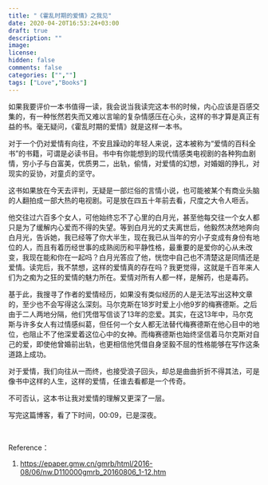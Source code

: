 ```yaml
---
title: "《霍乱时期的爱情》之我见"
date: 2020-04-20T16:53:24+03:00
draft: true
description: ""
image: 
license: 
hidden: false
comments: false
categories: ["",""]
tags: ["Love","Books"]
---
```


如果我要评价一本书值得一读，我会说当我读完这本书的时候，内心应该是百感交集的，有一种怅然若失而又难以言喻的复杂情感压在心头，这样的书才算是真正有益的书。毫无疑问，《霍乱时期的爱情》就是这样一本书。

对于一个仍对爱情有向往，不安且躁动的年轻人来说，这本被称为“爱情的百科全书”的书籍，可谓是必读书目。书中有你能想到的现代情感类电视剧的各种狗血剧情，穷小子与白富美，优质男二，出轨，偷情，对爱情的幻想，对婚姻的挣扎，对现实的妥协，对童贞的坚守。

这书如果放在今天去评判，无疑是一部烂俗的言情小说，也可能被某个有商业头脑的人翻拍成一部大热的电视剧。可是放在四五十年前去看，尺度之大令人咂舌。

他交往过六百多个女人，可他始终忘不了心里的白月光，甚至他每交往一个女人都只是为了缓解内心爱而不得的失望。等到白月光的丈夫离世后，他毅然决然地奔向白月光，告诉她，我已经等了你大半生，现在我已从当年的穷小子变成有身份有地位的人，而且有着历经世事的成熟阅历和平静性格，最重要的是爱你的心从未改变，我现在能和你在一起吗？白月光答应了他，恍惚中自己也不清楚这是同情还是爱情。读完后，我不禁想，这样的爱情真的存在吗？我更觉得，这就是千百年来人们为之痴为之狂的爱情的魅力所在。爱情对所有人都一样，是解药，也是毒药。

基于此，我搜寻了作者的爱情经历，如果没有类似经历的人是无法写出这种文章的，至少也不会写得这么深刻。马尔克斯在18岁时爱上小他9岁的梅赛德斯。之后由于二人两地分隔，他们凭借写信谈了13年的恋爱。其实，在这13年中，马尔克斯与许多女人有过情感纠葛，但任何一个女人都无法替代梅赛德斯在他心目中的地位，也阻止不了他深爱着这位心中的女神。而梅赛德斯也始终坚信着马尔克斯对自己的爱，即使他曾婚前出轨，也更相信他凭借自身坚毅不屈的性格能够在写作这条道路上成功。

对于爱情，我们向往从一而终，也接受浪子回头，却总是曲曲折折不得其法，可是像书中这样的人生，这样的爱情，任谁去看都是一个传奇。

不可否认，这本书让我对爱情的理解又更深了一层。

写完这篇博客，看了下时间，00:09，已是深夜。

&nbsp;

Reference：

1. https://epaper.gmw.cn/gmrb/html/2016-08/06/nw.D110000gmrb_20160806_1-12.htm
